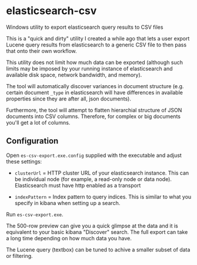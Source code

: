 # elasticsearch-csv
Windows utility to export elasticsearch query results to CSV files

This is a "quick and dirty" utility I created a while ago that lets a user export 
Lucene query results from elasticsearch to a generic CSV file to then pass that onto their
own workflow.

This utility does not limit how much data can be exported (although such limits may be imposed
by your running instance of elasticsearch and available disk space, network bandwidth, and memory).

The tool will automatically discover variances in document structure (e.g. certain document `_type` in
elasticsearch will have differences in available properties since they are after all, json documents).

Furthermore, the tool will attempt to flatten hierarchial structure of JSON documents into CSV columns.
Therefore, for complex or big documents you'll get a lot of columns.

## Configuration

Open `es-csv-export.exe.config` supplied with the executable and adjust these settings:

  - `clusterUrl` = HTTP cluster URL of your elasticsearch instance. This can be individual node (for example,
			     a read-only node or data node). Elasticsearch must have http enabled as a transport
				 
  - `indexPattern` = Index pattern to query indices. This is similar to what you specify in kibana when
					 setting up a search.
					 
Run `es-csv-export.exe`.

The 500-row preview can give you a quick glimpse at the data and it is equivalent to your basic
kibana "Discover" search. The full export can take a long time depending on how much data you have.

The Lucene query (textbox) can be tuned to achive a smaller subset of data or filtering.
